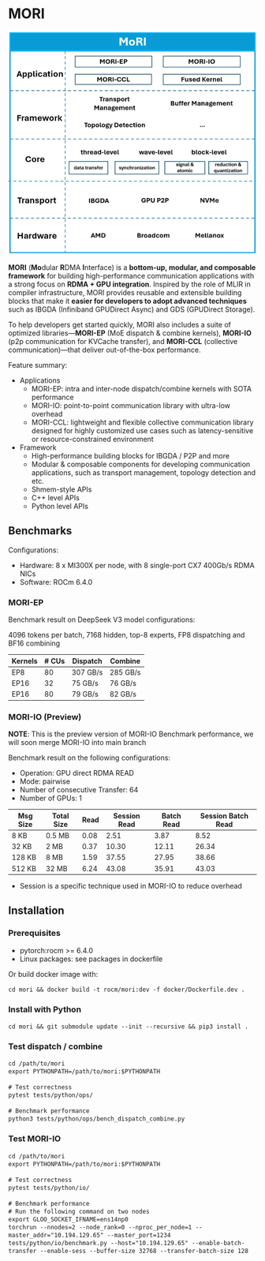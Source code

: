 # MORI

<img src="docs/mori_arch_20250819_v0.png">

**MORI** (**Mo**dular **R**DMA **I**nterface) is a **bottom-up, modular, and composable framework** for building high-performance communication applications with a strong focus on **RDMA + GPU integration**. Inspired by the role of MLIR in compiler infrastructure, MORI provides reusable and extensible building blocks that make it **easier for developers to adopt advanced techniques** such as IBGDA (Infiniband GPUDirect Async) and GDS (GPUDirect Storage).

To help developers get started quickly, MORI also includes a suite of optimized libraries—**MORI-EP** (MoE dispatch & combine kernels), **MORI-IO** (p2p communication for KVCache transfer), and **MORI-CCL** (collective communication)—that deliver out-of-the-box performance.

Feature summary:
- Applications
    - MORI-EP: intra and inter-node dispatch/combine kernels with SOTA performance
    - MORI-IO: point-to-point communication library with ultra-low overhead
    - MORI-CCL: lightweight and flexible collective communication library designed for highly customized use cases such as latency-sensitive or resource-constrained environment
- Framework
    - High-performance building blocks for IBGDA / P2P and more​
    - Modular & composable components for developing communication applications, such as transport management, topology detection and etc.
    - Shmem-style APIs
    - C++ level APIs
    - Python level APIs

## Benchmarks

Configurations:
- Hardware: 8 x MI300X per node, with 8 single-port CX7 400Gb/s RDMA NICs
- Software: ROCm 6.4.0

### MORI-EP

Benchmark result on DeepSeek V3 model configurations:

4096 tokens per batch, 7168 hidden, top-8 experts, FP8 dispatching and BF16 combining

| **Kernels**| **# CUs**| **Dispatch** | **Combine** |
|------------|----------|--------------|-------------|
|EP8         | 80       | 307 GB/s     | 285 GB/s    |
|EP16        | 32       | 75 GB/s      | 76 GB/s     |
|EP16        | 80       | 79 GB/s      | 82 GB/s     |


### MORI-IO (Preview)

**NOTE**: This is the preview version of MORI-IO Benchmark performance, we will soon merge MORI-IO into main branch

Benchmark result on the following configurations:
- Operation: GPU direct RDMA READ
- Mode: pairwise
- Number of consecutive Transfer: 64
- Number of GPUs: 1

| **Msg Size** | **Total Size** | **Read** | **Session Read** | **Batch Read** | **Session Batch Read** |
|-|-|-|-|-|-|
8 KB | 0.5 MB | 0.08 | 2.51 | 3.87 | 8.52 |
32 KB | 2 MB | 0.37 | 10.30 | 12.11 | 26.34 |
128 KB | 8 MB | 1.59 | 37.55 | 27.95 | 38.66 |
512 KB | 32 MB | 6.24 | 43.08 | 35.91 | 43.03 |

- Session is a specific technique used in MORI-IO to reduce overhead

## Installation

### Prerequisites

- pytorch:rocm >= 6.4.0
- Linux packages: see packages in dockerfile

Or build docker image with:
```
cd mori && docker build -t rocm/mori:dev -f docker/Dockerfile.dev .
```

### Install with Python
```
cd mori && git submodule update --init --recursive && pip3 install .
```

### Test dispatch / combine
```
cd /path/to/mori
export PYTHONPATH=/path/to/mori:$PYTHONPATH

# Test correctness
pytest tests/python/ops/

# Benchmark performance
python3 tests/python/ops/bench_dispatch_combine.py
```

### Test MORI-IO
```
cd /path/to/mori
export PYTHONPATH=/path/to/mori:$PYTHONPATH

# Test correctness
pytest tests/python/io/

# Benchmark performance
# Run the following command on two nodes
export GLOO_SOCKET_IFNAME=ens14np0
torchrun --nnodes=2 --node_rank=0 --nproc_per_node=1 --master_addr="10.194.129.65" --master_port=1234 tests/python/io/benchmark.py --host="10.194.129.65" --enable-batch-transfer --enable-sess --buffer-size 32768 --transfer-batch-size 128
```
